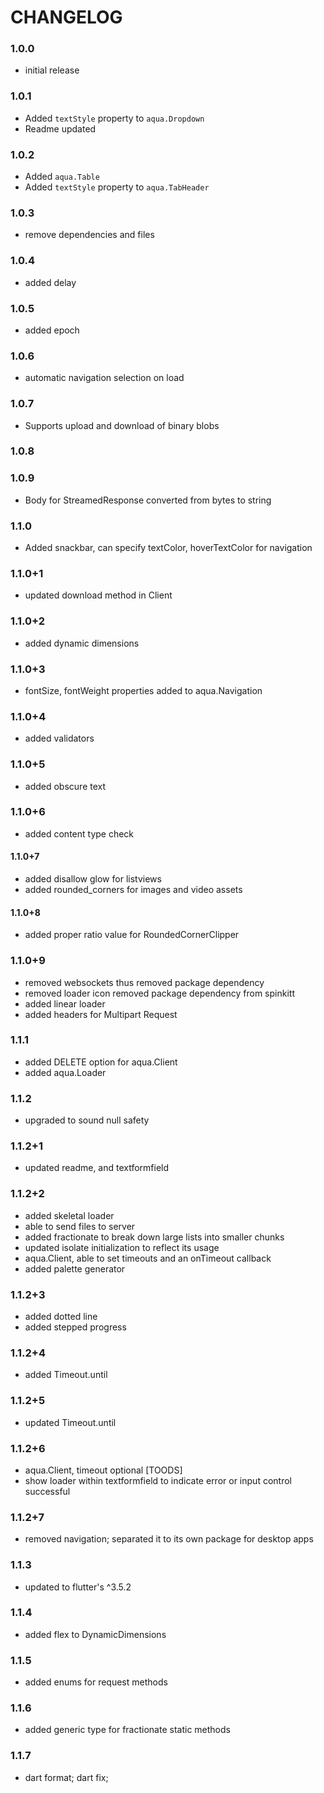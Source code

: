 # CHANGELOG

### 1.0.0
- initial release

### 1.0.1
- Added `textStyle` property to `aqua.Dropdown`
- Readme updated

### 1.0.2
- Added `aqua.Table`
- Added `textStyle` property to `aqua.TabHeader`

### 1.0.3
- remove dependencies and files

### 1.0.4
- added delay

### 1.0.5
- added epoch

### 1.0.6
- automatic navigation selection on load

### 1.0.7
- Supports upload and download of binary blobs

### 1.0.8

### 1.0.9
- Body for StreamedResponse converted from bytes to string

### 1.1.0
- Added snackbar, can specify textColor, hoverTextColor for navigation

### 1.1.0+1
- updated download method in Client

### 1.1.0+2
- added dynamic dimensions

### 1.1.0+3
- fontSize, fontWeight properties added to aqua.Navigation

### 1.1.0+4
- added validators

### 1.1.0+5
- added obscure text

### 1.1.0+6
- added content type check

#### 1.1.0+7
- added disallow glow for listviews
- added rounded_corners for images and video assets

#### 1.1.0+8
- added proper ratio value for RoundedCornerClipper

### 1.1.0+9
- removed websockets thus removed package dependency
- removed loader icon removed package dependency from spinkitt
- added linear loader
- added headers for Multipart Request

### 1.1.1
- added DELETE option for aqua.Client
- added aqua.Loader

### 1.1.2
- upgraded to sound null safety

### 1.1.2+1
- updated readme, and textformfield

### 1.1.2+2
- added skeletal loader
- able to send files to server
- added fractionate to break down large lists into smaller chunks
- updated isolate initialization to reflect its usage
- aqua.Client, able to set timeouts and an onTimeout callback
- added palette generator

### 1.1.2+3
- added dotted line
- added stepped progress
### 1.1.2+4
- added Timeout.until
### 1.1.2+5
- updated Timeout.until
### 1.1.2+6
- aqua.Client, timeout optional
[TOODS]
- show loader within textformfield to indicate error or input control successful

### 1.1.2+7
- removed navigation; separated it to its own package for desktop apps

### 1.1.3
- updated to flutter's ^3.5.2

### 1.1.4
- added flex to DynamicDimensions
### 1.1.5
- added enums for request methods
### 1.1.6
- added generic type for fractionate static methods
### 1.1.7
- dart format; dart fix;